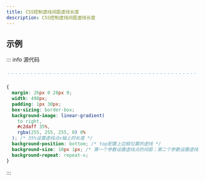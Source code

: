 ```yaml
---
title: CSS控制虚线间距虚线长度
description: CSS控制虚线间距虚线长度
---
```


<c-title title="CSS控制虚线间距虚线长度" />

## 示例

::: info 源代码
<div class="dotted_line"></div>

```css
{
  margin: 26px 0 28px 0;
  width: 498px;
  padding: 1px 30px;
  box-sizing: border-box;
  background-image: linear-gradient(
    to right,
    #c2daff 35%,
    rgba(255, 255, 255, 0) 0%
  ); /* 35%设置虚线点x轴上的长度 */
  background-position: bottom; /* top配置上边框位置的虚线 */
  background-size: 10px 1px; /* 第一个参数设置虚线点的间距；第二个参数设置虚线点y轴上的长度 */
  background-repeat: repeat-x;
}
```
:::

<style lang="scss" scoped>
.dotted_line {
  margin: 26px 0 28px 0;
  width: 498px;
  padding: 1px 30px;
  box-sizing: border-box;
  background-image: linear-gradient(
    to right,
    #439EFF 35%,
    rgba(255, 255, 255, 0) 0%
  ); /* 35%设置虚线点x轴上的长度 */
  background-position: bottom; /* top配置上边框位置的虚线 */
  background-size: 10px 1px; /* 第一个参数设置虚线点的间距；第二个参数设置虚线点y轴上的长度 */
  background-repeat: repeat-x;
}
</style>
